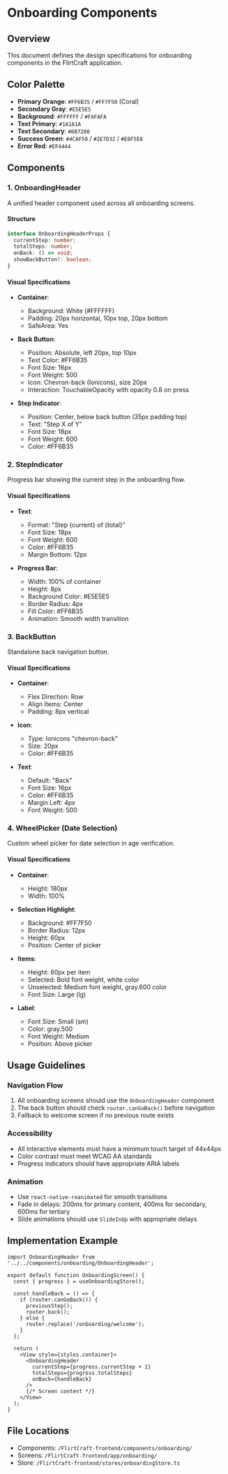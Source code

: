 # Onboarding Components

## Overview
This document defines the design specifications for onboarding components in the FlirtCraft application.

## Color Palette
- **Primary Orange**: `#FF6B35` / `#FF7F50` (Coral)
- **Secondary Gray**: `#E5E5E5`
- **Background**: `#FFFFFF` / `#FAFAFA`
- **Text Primary**: `#1A1A1A`
- **Text Secondary**: `#6B7280`
- **Success Green**: `#4CAF50` / `#2E7D32` / `#E8F5E8`
- **Error Red**: `#EF4444`

## Components

### 1. OnboardingHeader
A unified header component used across all onboarding screens.

#### Structure
```typescript
interface OnboardingHeaderProps {
  currentStep: number;
  totalSteps: number;
  onBack: () => void;
  showBackButton?: boolean;
}
```

#### Visual Specifications
- **Container**: 
  - Background: White (#FFFFFF)
  - Padding: 20px horizontal, 10px top, 20px bottom
  - SafeArea: Yes

- **Back Button**:
  - Position: Absolute, left 20px, top 10px
  - Text Color: #FF6B35
  - Font Size: 16px
  - Font Weight: 500
  - Icon: Chevron-back (Ionicons), size 20px
  - Interaction: TouchableOpacity with opacity 0.8 on press

- **Step Indicator**:
  - Position: Center, below back button (35px padding top)
  - Text: "Step X of Y"
  - Font Size: 18px
  - Font Weight: 600
  - Color: #FF6B35

### 2. StepIndicator
Progress bar showing the current step in the onboarding flow.

#### Visual Specifications
- **Text**:
  - Format: "Step {current} of {total}"
  - Font Size: 18px
  - Font Weight: 600
  - Color: #FF6B35
  - Margin Bottom: 12px

- **Progress Bar**:
  - Width: 100% of container
  - Height: 8px
  - Background Color: #E5E5E5
  - Border Radius: 4px
  - Fill Color: #FF6B35
  - Animation: Smooth width transition

### 3. BackButton
Standalone back navigation button.

#### Visual Specifications
- **Container**:
  - Flex Direction: Row
  - Align Items: Center
  - Padding: 8px vertical

- **Icon**:
  - Type: Ionicons "chevron-back"
  - Size: 20px
  - Color: #FF6B35

- **Text**:
  - Default: "Back"
  - Font Size: 16px
  - Color: #FF6B35
  - Margin Left: 4px
  - Font Weight: 500

### 4. WheelPicker (Date Selection)
Custom wheel picker for date selection in age verification.

#### Visual Specifications
- **Container**:
  - Height: 180px
  - Width: 100%

- **Selection Highlight**:
  - Background: #FF7F50
  - Border Radius: 12px
  - Height: 60px
  - Position: Center of picker

- **Items**:
  - Height: 60px per item
  - Selected: Bold font weight, white color
  - Unselected: Medium font weight, gray.600 color
  - Font Size: Large (lg)

- **Label**:
  - Font Size: Small (sm)
  - Color: gray.500
  - Font Weight: Medium
  - Position: Above picker

## Usage Guidelines

### Navigation Flow
1. All onboarding screens should use the `OnboardingHeader` component
2. The back button should check `router.canGoBack()` before navigation
3. Fallback to welcome screen if no previous route exists

### Accessibility
- All interactive elements must have a minimum touch target of 44x44px
- Color contrast must meet WCAG AA standards
- Progress indicators should have appropriate ARIA labels

### Animation
- Use `react-native-reanimated` for smooth transitions
- Fade in delays: 200ms for primary content, 400ms for secondary, 600ms for tertiary
- Slide animations should use `SlideInUp` with appropriate delays

## Implementation Example

```tsx
import OnboardingHeader from '../../components/onboarding/OnboardingHeader';

export default function OnboardingScreen() {
  const { progress } = useOnboardingStore();
  
  const handleBack = () => {
    if (router.canGoBack()) {
      previousStep();
      router.back();
    } else {
      router.replace('/onboarding/welcome');
    }
  };

  return (
    <View style={styles.container}>
      <OnboardingHeader 
        currentStep={progress.currentStep + 1}
        totalSteps={progress.totalSteps}
        onBack={handleBack}
      />
      {/* Screen content */}
    </View>
  );
}
```

## File Locations
- Components: `/FlirtCraft-frontend/components/onboarding/`
- Screens: `/FlirtCraft-frontend/app/onboarding/`
- Store: `/FlirtCraft-frontend/stores/onboardingStore.ts`